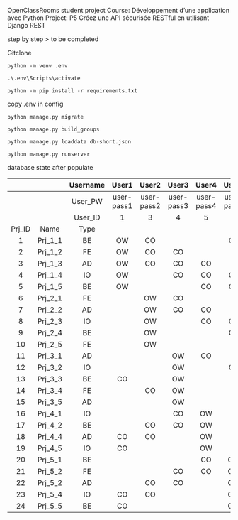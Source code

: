 OpenClassRooms student project
Course: Développement d’une application avec Python
Project: P5 Créez une API sécurisée RESTful en utilisant Django REST

step by step > to be completed

Gitclone

`python -m venv .env`

`.\.env\Scripts\activate`

`python -m pip install -r requirements.txt`

copy .env in config

`python manage.py migrate`

`python manage.py build_groups`

`python manage.py loaddata db-short.json`

`python manage.py runserver`

database state after populate

|        |         | Username |   User1    |   User2    |   User3    |   User4    |   User5    |   User6    |
| :----: | :-----: | :------: | :--------: | :--------: | :--------: | :--------: | :--------: | :--------: |
|        |         | User_PW  | user-pass1 | user-pass2 | user-pass3 | user-pass4 | user-pass5 | user-pass6 |
|        |         | User_ID  |     1      |     3      |     4      |     5      |     6      |     7      |
| Prj_ID |  Name   |   Type   |            |            |            |            |            |            |
|   1    | Prj_1_1 |    BE    |     OW     |     CO     |            |            |     CO     |            |
|   2    | Prj_1_2 |    FE    |     OW     |     CO     |     CO     |            |            |            |
|   3    | Prj_1_3 |    AD    |     OW     |     CO     |     CO     |     CO     |            |            |
|   4    | Prj_1_4 |    IO    |     OW     |            |     CO     |     CO     |     CO     |            |
|   5    | Prj_1_5 |    BE    |     OW     |            |            |     CO     |     CO     |            |
|   6    | Prj_2_1 |    FE    |            |     OW     |     CO     |            |            |            |
|   7    | Prj_2_2 |    AD    |            |     OW     |     CO     |     CO     |            |            |
|   8    | Prj_2_3 |    IO    |            |     OW     |            |     CO     |     CO     |            |
|   9    | Prj_2_4 |    BE    |            |     OW     |            |            |     CO     |            |
|   10   | Prj_2_5 |    FE    |            |     OW     |            |            |            |            |
|   11   | Prj_3_1 |    AD    |            |            |     OW     |     CO     |            |            |
|   12   | Prj_3_2 |    IO    |            |            |     OW     |            |     CO     |            |
|   13   | Prj_3_3 |    BE    |     CO     |            |     OW     |            |            |            |
|   14   | Prj_3_4 |    FE    |            |     CO     |     OW     |            |            |            |
|   15   | Prj_3_5 |    AD    |            |            |     OW     |            |            |            |
|   16   | Prj_4_1 |    IO    |            |            |     CO     |     OW     |            |            |
|   17   | Prj_4_2 |    BE    |            |     CO     |     CO     |     OW     |            |            |
|   18   | Prj_4_4 |    AD    |     CO     |     CO     |            |     OW     |            |            |
|   19   | Prj_4_5 |    IO    |     CO     |            |            |     OW     |            |            |
|   20   | Prj_5_1 |    BE    |            |            |            |     CO     |     OW     |            |
|   21   | Prj_5_2 |    FE    |            |            |     CO     |     CO     |     OW     |            |
|   22   | Prj_5_2 |    AD    |            |     CO     |     CO     |            |     OW     |            |
|   23   | Prj_5_4 |    IO    |     CO     |     CO     |            |            |     OW     |            |
|   24   | Prj_5_5 |    BE    |     CO     |            |            |            |     OW     |            |
